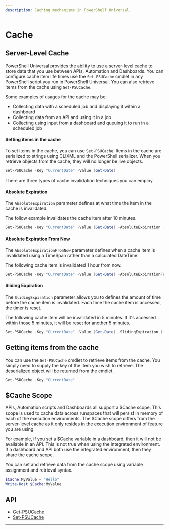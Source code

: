 ```yaml
---
description: Caching mechanisms in PowerShell Universal.
---
```


# Cache

## Server-Level Cache

PowerShell Universal provides the ability to use a server-level cache to store data that you use between APIs, Automation and Dashboards. You can configure cache item life times use the `Set-PSUCache` cmdlet in any PowerShell script you run in PowerShell Universal. You can also retrieve items from the cache using `Get-PSUCache`.

Some examples of usages for the cache may be:

* Collecting data with a scheduled job and displaying it within a dashboard
* Collecting data from an API and using it in a job
* Collecting using input from a dashboard and queuing it to run in a scheduled job

#### Setting items in the cache

To set items in the cache, you can use `Set-PSUCache`. Items in the cache are serialized to strings using CLIXML and the PowerShell serializer. When you retrieve objects from the cache, they will no longer be live objects.

```powershell
Set-PSUCache -Key "CurrentDate" -Value (Get-Date)
```

There are three types of cache invalidation techniques you can employ.

#### Absolute Expiration

The `AbsoluteExpiration` parameter defines at what time the item in the cache is invalidated.

The follow example invalidates the cache item after 10 minutes.

```powershell
Set-PSUCache -Key "CurrentDate" -Value (Get-Date) -AbsoluteExpiration (Get-Date).AddMinutes(10)
```

#### Absolute Expiration From Now

The `AbsoluteExpirationFromNow` parameter defines when a cache item is invalidated using a TimeSpan rather than a calculated DateTime.

The following cache item is invalidated 1 hour from now.

```powershell
Set-PSUCache -Key "CurrentDate" -Value (Get-Date) -AbsoluteExpirationFromNow ([TimeSpan]::FromHours(1))
```

#### Sliding Expiration

The `SlidingExpiration` parameter allows you to defines the amount of time before the cache item is invalidated. Each time the cache item is accessed, the timer is reset.

The following cache item will be invalidated in 5 minutes. If it's accessed within those 5 minutes, it will be reset for another 5 minutes.

```powershell
Set-PSUCache -Key "CurrentDate" -Value (Get-Date) -SlidingExpiration ([TimeSpan]::FromMinutes(5))
```

## Getting items from the cache

You can use the `Get-PSUCache` cmdlet to retrieve items from the cache. You simply need to supply the key of the item you wish to retrieve. The deserialized object will be returned from the cmdlet.

```powershell
Get-PSUCache -Key "CurrentDate"
```

## $Cache Scope

APIs, Automation scripts and Dashboards all support a $Cache scope. This scope is used to cache data across runspaces that will persist in memory of each of the execution environments. The $Cache scope differs from the server-level cache as it only resides in the execution environment of feature you are using.&#x20;

For example, if you set a $Cache variable in a dashboard, then it will not be available in an API. This is not true when using the Integrated environment. If a dashboard and API both use the integrated environment, then they share the cache scope.&#x20;

You can set and retrieve data from the cache scope using variable assignment and retrieval syntax.&#x20;

```powershell
$Cache:MyValue = "Hello"
Write-Host $Cache:MyValue
```

## API

* [Get-PSUCache](https://github.com/ironmansoftware/universal-docs/blob/master/cmdlets/Get-PSUCache.txt)
* [Set-PSUCache](https://github.com/ironmansoftware/universal-docs/blob/master/cmdlets/Set-PSUCache.txt)

****

